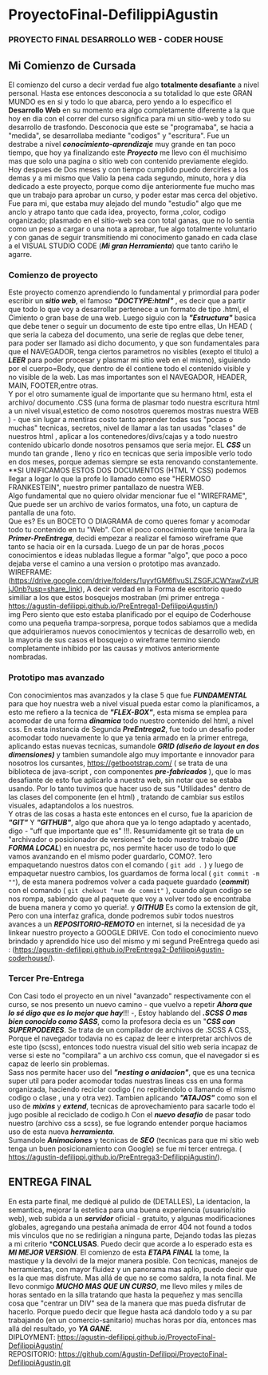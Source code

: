 # ProyectoFinal-DefilippiAgustin

### PROYECTO FINAL  DESARROLLO WEB - CODER HOUSE

## Mi Comienzo de Cursada
El comienzo del curso a decir verdad fue algo **totalmente desafiante** a nivel personal. Hasta ese entonces desconocia a su totalidad lo que este GRAN MUNDO es en si y todo lo que abarca, pero yendo a lo especifico el **Desarrollo Web** en su momento era algo completamente  diferente a la que hoy en dia con el correr del curso significa  para mi un sitio-web y todo su desarrollo de trasfondo. Desconocia que este se "programaba", se hacia a "medida", se desarrollaba mediante "codigos" y "escritura". Fue un destrabe a nivel ***conocimiento-aprendizaje*** muy grande en tan poco tiempo, que hoy ya finalizando este ***Proyecto*** me llevo con él muchisimo mas que solo una pagina o sitio web con contenido previamente elegido.<br>
Hoy despues de Dos meses y con tiempo cumplido puedo dercirles a los demas y a mi mismo que Valio la pena cada segundo, minuto, hora y dia dedicado a este proyecto, porque como dije anteriormente fue mucho mas que un trabajo para aprobar un curso, y poder estar mas cerca del objetivo. Fue para mi, que estaba muy alejado del mundo "estudio" algo que me anclo y atrapo tanto que cada idea, proyecto, forma ,color, codigo organizado; plasmado en el sitio-web sea con total ganas, que no lo sentia como un peso a cargar o una nota a aprobar, fue algo totalmente voluntario y con ganas de seguir transmitiendo mi conocimento ganado en cada clase a el VISUAL STUDIO CODE (***Mi gran Herramienta***) que tanto cariño le agarre.

### Comienzo de proyecto
Este proyecto comenzo aprendiendo lo fundamental y primordial para poder escribir un ***sitio web***, el famoso ***"DOCTYPE:html"*** , es decir que a partir que todo lo que voy  a desarrollar pertenece a un formato de tipo .html, el Cimiento o gran base de una web. Luego siguio con la ***"Estructura"*** basica que debe tener o seguir un documento de este tipo entre ellas, Un HEAD ( que seria la cabeza del documento, una serie de reglas que debe tener, para poder ser llamado asi dicho documento, y que son fundamentales para que el NAVEGADOR, tenga ciertos parametros no visibles (exepto el titulo) a ***LEER*** para poder procesar y plasmar mi sitio web en el mismo), siguiendo por el cuerpo=Body, que dentro de él contiene todo el contenido visible y no visible de la web. Las mas importantes son el NAVEGADOR, HEADER, MAIN, FOOTER,entre otras. <br>
Y por el otro sumamente igual de importante que su hermano html, esta el archivo/ documento .CSS (una forma de plasmar todo nuestra escritura html a un nivel visual,estetico de como nosotros queremos mostras nuestra WEB ) - que sin lugar a mentiras costo tanto aprender todas sus "pocas o muchas" tecnicas, secretos, nivel de llamar a las tan usadas "clases" de nuestros html , aplicar a los contenedores/divs/cajas y a todo nuestro contenido ubicarlo donde nosotros pensamos que seria mejor. EL ***CSS*** un mundo tan grande , lleno y rico en tecnicas que seria imposible verlo todo en dos meses, porque ademas siempre se esta renovando constantemente. **SI UNIFICAMOS ESTOS DOS DOCUMENTOS (HTML Y CSS) podemos llegar a logar lo que la profe lo llamado como ese "HERMOSO FRANKESTEIN", nuestro primer pantallazo de nuestra WEB. <br>
Algo fundamental que no quiero olvidar mencionar fue el "WIREFRAME", Que puede ser un archivo de varios formatos, una foto, un captura de pantalla de una foto.<br>Que es?
Es un BOCETO O DIAGRAMA de como queres fomar y acomodar todo tu contenido en tu "Web". Con el poco conocimiento que tenia Para la ***Primer-PreEntrega***, decidi empezar a realizar el famoso wireframe que tanto se hacia oir en la cursada. Luego de un par de horas ,pocos conocimientos e ideas nubladas llegue a formar "algo", que poco a poco dejaba verse el camino a una version o prototipo mas avanzado.<br>
WIREFRAME: (https://drive.google.com/drive/folders/1uyvfGM6flvuSLZSGFJCWYawZvURjJ0nb?usp=share_link), A decir verdad en la Forma de escritorio quedo similiar a los que estos bosquejos mostraban (mi primer entrega - https://agustin-defilippi.github.io/PreEntrega1-DefilippiAgustin/) <br> img
Pero siento que esto estaba planificado por el equipo de Coderhouse como una pequeña trampa-sorpresa, porque todos sabiamos que a medida que adquirieramos nuevos conocimientos y tecnicas de desarrollo web, en la mayoria de sus casos el bosquejo o wireframe termino siendo completamente inhibido por las causas y motivos anteriormente nombradas. <br>
### Prototipo mas avanzado
Con conocimientos mas avanzados y la clase 5 que fue ***FUNDAMENTAL*** para que hoy nuestra web a nivel visual pueda estar como la planificamos, a esto me refiero a la tecnica de ***"FLEX-BOX"***, esta misma se emplea para acomodar de una forma ***dinamica*** todo nuestro contenido del html, a nivel css.
En esta instancia de Segunda ***PreEntrega2***, fue todo un desafio poder acomodar todo nuevamente lo que ya tenia armado en la primer entrega, aplicando estas nuevas tecnicas, sumandole ***GRID (diseño de layout en dos dimensiones)*** y tambien sumandole algo muy importante e innovador para nosotros los cursantes, https://getbootstrap.com/ ( se trata de una biblioteca de java-script , con componentes ***pre-fabricados*** ), que lo mas desafiante de esto fue aplicarlo a nuestra web, sin notar que se estaba usando. Por lo tanto tuvimos que hacer uso de sus "Utilidades" dentro de las clases del componente (en el html) , tratando de cambiar sus estilos visuales, adaptandolos a los nuestros. <br>
Y otras de las cosas a hasta este entonces en el curso, fue la aparicion de ***"GIT"*** Y ***"GITHUB"***, algo que ahora que ya lo tengo adaptado y acentado, digo - "uff que importante que es" !!!. 
Resumidamente git se trata de un "archivador o posicionador de versiones" de todo nuestro trabajo (***DE FORMA LOCAL***) en nuestra pc, nos permite hacer uso de todo lo que vamos avanzando en el mismo poder guardarlo, COMO?. 1ero empaquetando nuestros datos con el comando ( `git add .` ) y luego de empaquetar nuestro cambios, los guardamos de forma local ( `git commit -m ""`), de esta manera podremos volver a cada paquete guardado (***commit***) con el comando ( `git chekout "num de commit"` ), cuando algun codigo se nos rompa, sabiendo que al paquete que voy a volver todo se encontraba de buena manera y como yo queria!.
y ***GITHUB*** Es como la extension de git, Pero con una interfaz grafica, donde podremos subir todos nuestros avances a un ***REPOSITORIO-REMOTO*** en internet, si la necesidad de ya linkear nuestro proyecto a GOOGLE DRIVE.
Con todo el conocimiento nuevo brindado y aprendido hice uso del mismo y mi segund PreEntrega quedo asi : (https://agustin-defilippi.github.io/PreEntrega2-DefilippiAgustin-coderhouse/). <br>
### Tercer Pre-Entrega
Con Casi todo el proyecto en un nivel "avanzado" respectivamente con el curso, se nos presento un nuevo camino - que vuelvo a repetir ***Ahora que lo sé digo que es lo mejor que hay***!!! -, Estoy hablando del ***.SCSS O mas bien conocido como SASS***, como la profesora decia es un "***CSS con SUPERPODERES***. Se trata de un compilador de archivos de .SCSS A CSS, Porque el navegador todavia no es capaz de leer e interpretar archivos de este tipo (scss), entonces todo nuestra visual del sitio web seria incapaz de verse si este no "compilara" a un archivo css comun, que el navegador si es capaz de leerlo sin problemas.<br>
Sass nos permite hacer uso del ***"nesting o anidacion"***, que es una tecnica super util para poder acomodar todas nuestras lineas css en una forma organizada, haciendo reciclar codigo ( no repitiendolo o llamando el mismo codigo o clase , una y otra vez). Tambien aplicando ***"ATAJOS"*** como son el uso de ***mixins*** y ***extend***, tecnicas de aprovechamiento para sacarle todo el jugo posible al reciclado de codigo.h
Con el ***nuevo desafio*** de pasar todo nuestro (archivo css a scss), se fue logrando entender porque haciamos uso de esta nueva ***herramienta***.<br>
Sumandole ***Animaciones*** y tecnicas de ***SEO*** (tecnicas para que mi sitio web  tenga un buen posicionamiento con Google) se fue mi tercer entrega.
( https://agustin-defilippi.github.io/PreEntrega3-DefilippiAgustin/). <br>
## ENTREGA FINAL
En esta parte final, me dediqué al pulido de (DETALLES), La identacion, la semantica, mejorar la estetica para una buena experiencia (usuario/sitio web), web subida a un ***servidor*** oficial - gratuito, y algunas modificaciones globales, agregando una pestaña animada de error 404 not found a todos mis vinculos que no se redirigian a ninguna parte, Dejando todas las piezas a mi criterio ***CONCLUSAS**. Puedo decir que acorde a lo esperado esta es ***MI MEJOR VERSION***.
El comienzo de esta ***ETAPA FINAL*** la tome, la mastique y la devolvi de la mejor manera posible. Con tecnicas, manejos de herramientas, con mayor fluidez y un panorama mas aplio, puedo decir que es la que mas disfrute. Mas allá de que no se como saldra, la nota final. Me llevo conmigo ***MUCHO MAS QUE UN CURSO***, me llevo miles y miles de horas sentado en la silla tratando que hasta la pequeñez y mas sencilla cosa que "centrar un DIV" sea de la manera que mas pueda disfrutar de hacerlo. Porque puedo decir que llegue hasta acá dandolo todo y a su par trabajando (en un comercio-sanitario) muchas horas por día, entonces mas allá del resultado, yo ***YA GANÉ***. <br>
DIPLOYMENT: https://agustin-defilippi.github.io/ProyectoFinal-DefilippiAgustin/ <br>
REPOSITORIO: https://github.com/Agustin-Defilippi/ProyectoFinal-DefilippiAgustin.git
